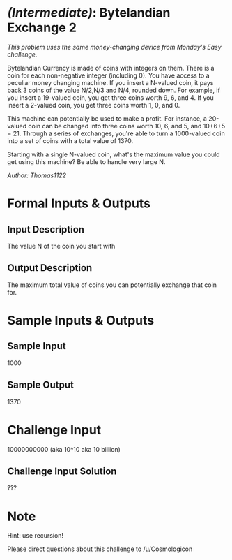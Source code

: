 
# [](#IntermediateIcon) *(Intermediate)*: Bytelandian Exchange 2
_This problem uses the same money-changing device from Monday's Easy challenge._

Bytelandian Currency is made of coins with integers on them. There is a coin for each non-negative integer (including 0). You have access to a peculiar money changing machine. If you insert a N-valued coin, it pays back 3 coins of the value N/2,N/3 and N/4, rounded down. For example, if you insert a 19-valued coin, you get three coins worth 9, 6, and 4. If you insert a 2-valued coin, you get three coins worth 1, 0, and 0.

This machine can potentially be used to make a profit. For instance, a 20-valued coin can be changed into three coins worth 10, 6, and 5, and 10+6+5 = 21. Through a series of exchanges, you're able to turn a 1000-valued coin into a set of coins with a total value of 1370.

Starting with a single N-valued coin, what's the maximum value you could get using this machine? Be able to handle very large N.

*Author: Thomas1122*
# Formal Inputs & Outputs
## Input Description
The value N of the coin you start with
## Output Description
The maximum total value of coins you can potentially exchange that coin for.
# Sample Inputs & Outputs
## Sample Input
1000
## Sample Output
1370
# Challenge Input
10000000000 (aka 10^10 aka 10 billion)
## Challenge Input Solution
???
# Note
Hint: use recursion!

Please direct questions about this challenge to /u/Cosmologicon
				